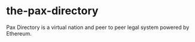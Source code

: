 # the-pax-directory
Pax Directory is a virtual nation and peer to peer legal system powered by Ethereum.

